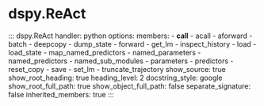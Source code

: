 # dspy.ReAct

<!-- START_API_REF -->
::: dspy.ReAct
    handler: python
    options:
        members:
            - __call__
            - acall
            - aforward
            - batch
            - deepcopy
            - dump_state
            - forward
            - get_lm
            - inspect_history
            - load
            - load_state
            - map_named_predictors
            - named_parameters
            - named_predictors
            - named_sub_modules
            - parameters
            - predictors
            - reset_copy
            - save
            - set_lm
            - truncate_trajectory
        show_source: true
        show_root_heading: true
        heading_level: 2
        docstring_style: google
        show_root_full_path: true
        show_object_full_path: false
        separate_signature: false
        inherited_members: true
:::
<!-- END_API_REF -->
